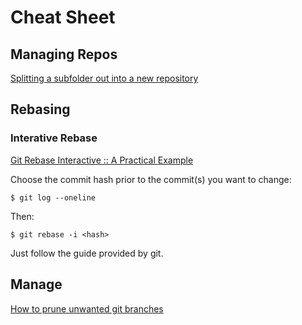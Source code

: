# Cheat Sheet

## Managing Repos

[Splitting a subfolder out into a new repository](https://help.github.com/en/articles/splitting-a-subfolder-out-into-a-new-repository)

## Rebasing

### Interative Rebase

[Git Rebase Interactive :: A Practical Example](https://www.youtube.com/watch?v=tukOm3Afd8s)

Choose the commit hash prior to the commit(s) you want to change:

```shell
$ git log --oneline
```

Then:

```shell
$ git rebase -i <hash>
```

Just follow the guide provided by git.

## Manage

[How to prune unwanted git branches](https://gist.github.com/zkiraly/c378a1a43d8be9c9a8f9)
